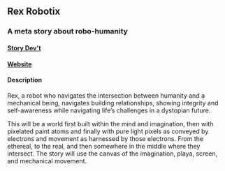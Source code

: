 ## Rex Robotix
### A meta story about robo-humanity
#### [Story Dev't](https://davideliason.github.io/rex-a-meta-story/)

#### [Website](http://rexrobotix.com/)

#### Description

Rex, a robot who navigates the intersection between humanity and a mechanical being, navigates building relationships, showing integrity and self-awareness while navigating life’s challenges in a dystopian future.

This will be a world first built within the mind and imagination, then with pixelated paint atoms and finally with pure light pixels as conveyed by electrons and movement as harnessed by those electrons. From the ethereal, to the real, and then somewhere in the middle where they intersect. The story will use the canvas of the imagination, playa, screen, and mechanical movement.